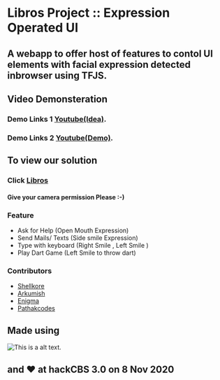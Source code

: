 # Libros Project :: Expression Operated UI

## A webapp to offer host of features to contol UI elements with facial expression detected inbrowser using TFJS.

## Video Demonsteration
### Demo Links 1 [Youtube(Idea)](https://youtu.be/AvxnSZnKu5Y).
### Demo Links 2 [Youtube(Demo)](https://youtu.be/Ubf0h96j-xs).

## To view our solution 
###  Click [Libros](https://arkumish.github.io/Libros/)
#### Give your camera permission Please :-)

### Feature

* Ask for Help (Open Mouth Expression)
* Send Mails/ Texts (Side smile Expression)
* Type with keyboard (Right Smile , Left Smile )
* Play Dart Game (Left Smile to throw dart)

### Contributors

* [Shellkore](https://github.com/shellkore/hackcbs-wecode)
* [Arkumish](https://github.com/arkumish)
* [Enigma](https://github.com/shubham7298)
* [Pathakcodes](https://github.com/pathakcodes)

## Made using 

![This is a alt text.](https://deeplizard.com/images/logo-tensorflow-js.png "This is a sample image.")

## and ❤️ at hackCBS 3.0 on 8 Nov 2020


